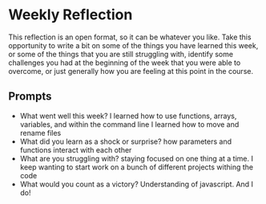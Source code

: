 # Weekly Reflection
This reflection is an open format, so it can be whatever you like. Take this opportunity to write a bit on some of the things you have learned this week, or some of the things that you are still struggling with, identify some challenges you had at the beginning of the week that you were able to overcome, or just generally how you are feeling at this point in the course.

## Prompts
- What went well this week?
I learned how to use functions, arrays, variables, and within the command line I learned how to move and rename files
- What did you learn as a shock or surprise?
how parameters and functions interact with each other
- What are you struggling with?
staying focused on one thing at a time. I keep wanting to start work on a bunch of different projects withing the code
- What would you count as a victory?
Understanding of javascript. And I do!